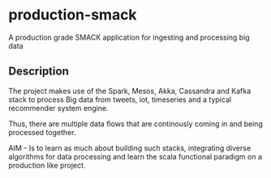 # production-smack
A production grade SMACK application for ingesting and processing big data

## Description
The project makes use of the Spark, Mesos, Akka, Cassandra and Kafka stack to process Big data from tweets, iot, timeseries and a typical recommender system
engine.

Thus, there are multiple data flows that are continously coming in and being processed together.

AIM - Is to learn as much about building such stacks, integrating diverse algorithms for data processing and learn the scala functional paradigm on a production like
project.


